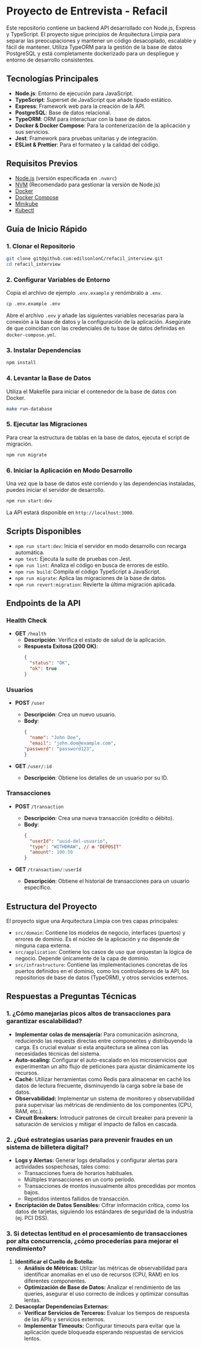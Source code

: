 # Proyecto de Entrevista - Refacil

Este repositorio contiene un backend API desarrollado con Node.js, Express y TypeScript. El proyecto sigue principios de Arquitectura Limpia para separar las preocupaciones y mantener un código desacoplado, escalable y fácil de mantener. Utiliza TypeORM para la gestión de la base de datos PostgreSQL y está completamente dockerizado para un despliegue y entorno de desarrollo consistentes.

## Tecnologías Principales

- **Node.js**: Entorno de ejecución para JavaScript.
- **TypeScript**: Superset de JavaScript que añade tipado estático.
- **Express**: Framework web para la creación de la API.
- **PostgreSQL**: Base de datos relacional.
- **TypeORM**: ORM para interactuar con la base de datos.
- **Docker & Docker Compose**: Para la contenerización de la aplicación y sus servicios.
- **Jest**: Framework para pruebas unitarias y de integración.
- **ESLint & Prettier**: Para el formateo y la calidad del código.

## Requisitos Previos

- [Node.js](https://nodejs.org/) (versión especificada en `.nvmrc`)
- [NVM](https://github.com/nvm-sh/nvm) (Recomendado para gestionar la versión de Node.js)
- [Docker](https://www.docker.com/get-started)
- [Docker Compose](https://docs.docker.com/compose/install/)
- [Minikube](https://minikube.sigs.k8s.io/docs/start/)
- [Kubectl](https://kubernetes.io/docs/tasks/tools/)

## Guía de Inicio Rápido

### 1. Clonar el Repositorio

```bash
git clone git@github.com:edilsonlonC/refacil_interview.git
cd refacil_interview
```

### 2. Configurar Variables de Entorno

Copia el archivo de ejemplo `.env.example` y renómbralo a `.env`.

```bash
cp .env.example .env
```

Abre el archivo `.env` y añade las siguientes variables necesarias para la conexión a la base de datos y la configuración de la aplicación. Asegúrate de que coincidan con las credenciales de tu base de datos definidas en `docker-compose.yml`.



### 3. Instalar Dependencias

```bash
npm install
```

### 4. Levantar la Base de Datos

Utiliza el Makefile para iniciar el contenedor de la base de datos con Docker.

```bash
make run-database
```

### 5. Ejecutar las Migraciones

Para crear la estructura de tablas en la base de datos, ejecuta el script de migración.

```bash
npm run migrate
```

### 6. Iniciar la Aplicación en Modo Desarrollo

Una vez que la base de datos esté corriendo y las dependencias instaladas, puedes iniciar el servidor de desarrollo.

```bash
npm run start:dev
```

La API estará disponible en `http://localhost:3000`.

## Scripts Disponibles

- `npm run start:dev`: Inicia el servidor en modo desarrollo con recarga automática.
- `npm test`: Ejecuta la suite de pruebas con Jest.
- `npm run lint`: Analiza el código en busca de errores de estilo.
- `npm run build`: Compila el código TypeScript a JavaScript.
- `npm run migrate`: Aplica las migraciones de la base de datos.
- `npm run revert:migration`: Revierte la última migración aplicada.

## Endpoints de la API

### Health Check

- **GET** `/health`
  - **Descripción**: Verifica el estado de salud de la aplicación.
  - **Respuesta Exitosa (200 OK)**:
    ```json
    {
      "status": "OK",
      "ok": true
    }
    ```

### Usuarios

- **POST** `/user`
  - **Descripción**: Crea un nuevo usuario.
  - **Body**:
    ```json
    {
      "name": "John Doe",
      "email": "john.doe@example.com",
    "password": "password123",
    }
    ```

- **GET** `/user/:id`
  - **Descripción**: Obtiene los detalles de un usuario por su ID.

### Transacciones

- **POST** `/transaction`
  - **Descripción**: Crea una nueva transacción (crédito o débito).
  - **Body**:
    ```json
    {
      "userId": "uuid-del-usuario",
      "type": "WITHDRAW", // o "DEPOSIT"
      "amount": 100.50
    }
    ```

- **GET** `/transaction/:userId`
  - **Descripción**: Obtiene el historial de transacciones para un usuario específico.

## Estructura del Proyecto

El proyecto sigue una Arquitectura Limpia con tres capas principales:

- `src/domain`: Contiene los modelos de negocio, interfaces (puertos) y errores de dominio. Es el núcleo de la aplicación y no depende de ninguna capa externa.
- `src/application`: Contiene los casos de uso que orquestan la lógica de negocio. Depende únicamente de la capa de dominio.
- `src/infrastructure`: Contiene las implementaciones concretas de los puertos definidos en el dominio, como los controladores de la API, los repositorios de base de datos (TypeORM), y otros servicios externos.

## Respuestas a Preguntas Técnicas

### 1. ¿Cómo manejarías picos altos de transacciones para garantizar escalabilidad?

- **Implementar colas de mensajería:** Para comunicación asíncrona, reduciendo las requests directas entre componentes y distribuyendo la carga. Es crucial evaluar si esta arquitectura se alinea con las necesidades técnicas del sistema.
- **Auto-scaling:** Configurar el auto-escalado en los microservicios que experimentan un alto flujo de peticiones para ajustar dinámicamente los recursos.
- **Caché:** Utilizar herramientas como Redis para almacenar en caché los datos de lectura frecuente, disminuyendo la carga sobre la base de datos.
- **Observabilidad:** Implementar un sistema de monitoreo y observabilidad para supervisar las métricas de rendimiento de los componentes (CPU, RAM, etc.).
- **Circuit Breakers:** Introducir patrones de circuit breaker para prevenir la saturación de servicios y mitigar el impacto de fallos en cascada.

### 2. ¿Qué estrategias usarías para prevenir fraudes en un sistema de billetera digital?

- **Logs y Alertas:** Generar logs detallados y configurar alertas para actividades sospechosas, tales como:
    - Transacciones fuera de horarios habituales.
    - Múltiples transacciones en un corto período.
    - Transacciones de montos inusualmente altos precedidas por montos bajos.
    - Repetidos intentos fallidos de transacción.
- **Encriptación de Datos Sensibles:** Cifrar información crítica, como los datos de tarjetas, siguiendo los estándares de seguridad de la industria (ej. PCI DSS).

### 3. Si detectas lentitud en el procesamiento de transacciones por alta concurrencia, ¿cómo procederías para mejorar el rendimiento?

1.  **Identificar el Cuello de Botella:**
    - **Análisis de Métricas:** Utilizar las métricas de observabilidad para identificar anomalías en el uso de recursos (CPU, RAM) en los diferentes componentes.
    - **Optimización de Base de Datos:** Analizar el rendimiento de las queries, asegurar el uso correcto de índices y optimizar consultas lentas.
2.  **Desacoplar Dependencias Externas:**
    - **Verificar Servicios de Terceros:** Evaluar los tiempos de respuesta de las APIs y servicios externos.
    - **Implementar Timeouts:** Configurar timeouts para evitar que la aplicación quede bloqueada esperando respuestas de servicios lentos.
